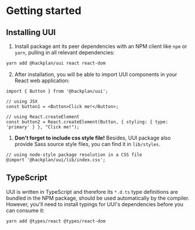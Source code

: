 # Getting started

## Installing UUI

1. Install package ant its peer dependencies with an NPM client like `npm` or `yarn`, pulling in all relevant dependencies:

```bash
yarn add @hackplan/uui react react-dom
```

2. After installation, you will be able to import UUI components in your React web application:

```tsx
import { Button } from '@hackplan/uui';

// using JSX
const button1 = <Button>Click me!</Button>;

// using React.createElement
const button2 = React.createElement(Button, { styling: { type: 'primary' } }, "Click me!");
```

1. **Don't forget to include css style file!** Besides, UUI package also provide Sass source style files, you can find it in `lib/styles`.

```tsx
// using node-style package resolution in a CSS file
@import '@hackplan/uui/lib/index.css';
```



## TypeScript

UUI is written in TypeScript and therefore its `*.d.ts` type definitions are bundled in the NPM package, should be used automatically by the compiler. However, you'll need to install typings for UUI's dependencies before you can consume it:

```bash
yarn add @types/react @types/react-dom
```
